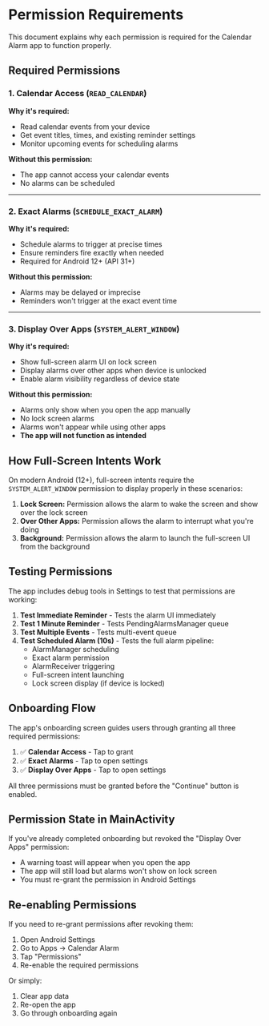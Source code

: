 # Permission Requirements

This document explains why each permission is required for the Calendar Alarm app to function properly.

## Required Permissions

### 1. Calendar Access (`READ_CALENDAR`)
**Why it's required:**
- Read calendar events from your device
- Get event titles, times, and existing reminder settings
- Monitor upcoming events for scheduling alarms

**Without this permission:**
- The app cannot access your calendar events
- No alarms can be scheduled

---

### 2. Exact Alarms (`SCHEDULE_EXACT_ALARM`)
**Why it's required:**
- Schedule alarms to trigger at precise times
- Ensure reminders fire exactly when needed
- Required for Android 12+ (API 31+)

**Without this permission:**
- Alarms may be delayed or imprecise
- Reminders won't trigger at the exact event time

---

### 3. Display Over Apps (`SYSTEM_ALERT_WINDOW`)
**Why it's required:**
- Show full-screen alarm UI on lock screen
- Display alarms over other apps when device is unlocked
- Enable alarm visibility regardless of device state

**Without this permission:**
- Alarms only show when you open the app manually
- No lock screen alarms
- Alarms won't appear while using other apps
- **The app will not function as intended**

## How Full-Screen Intents Work

On modern Android (12+), full-screen intents require the `SYSTEM_ALERT_WINDOW` permission to display properly in these scenarios:

1. **Lock Screen:** Permission allows the alarm to wake the screen and show over the lock screen
2. **Over Other Apps:** Permission allows the alarm to interrupt what you're doing
3. **Background:** Permission allows the alarm to launch the full-screen UI from the background

## Testing Permissions

The app includes debug tools in Settings to test that permissions are working:

1. **Test Immediate Reminder** - Tests the alarm UI immediately
2. **Test 1 Minute Reminder** - Tests PendingAlarmsManager queue
3. **Test Multiple Events** - Tests multi-event queue
4. **Test Scheduled Alarm (10s)** - Tests the full alarm pipeline:
   - AlarmManager scheduling
   - Exact alarm permission
   - AlarmReceiver triggering
   - Full-screen intent launching
   - Lock screen display (if device is locked)

## Onboarding Flow

The app's onboarding screen guides users through granting all three required permissions:

1. ✅ **Calendar Access** - Tap to grant
2. ✅ **Exact Alarms** - Tap to open settings
3. ✅ **Display Over Apps** - Tap to open settings

All three permissions must be granted before the "Continue" button is enabled.

## Permission State in MainActivity

If you've already completed onboarding but revoked the "Display Over Apps" permission:

- A warning toast will appear when you open the app
- The app will still load but alarms won't show on lock screen
- You must re-grant the permission in Android Settings

## Re-enabling Permissions

If you need to re-grant permissions after revoking them:

1. Open Android Settings
2. Go to Apps → Calendar Alarm
3. Tap "Permissions"
4. Re-enable the required permissions

Or simply:
1. Clear app data
2. Re-open the app
3. Go through onboarding again
